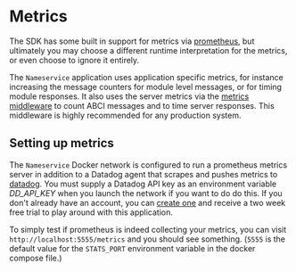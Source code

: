 # Metrics

The SDK has some built in support for metrics via [prometheus](https://prometheus.io/), but ultimately you may choose a different runtime interpretation for the metrics, or even choose to ignore it entirely.

The `Nameservice` application uses application specific metrics, for instance increasing the message counters for module level messages, or for timing module responses. It also uses the server metrics via the [metrics middleware](https://github.com/f-o-a-m/hs-abci/blob/master/hs-abci-extra/src/Network/ABCI/Server/Middleware/Metrics.hs) to count ABCI messages and to time server responses. This middleware is highly recommended for any production system.

## Setting up metrics

The `Nameservice` Docker network is configured to run a prometheus metrics server in addition to a Datadog agent that scrapes  and pushes metrics to [datadog](https://www.datadoghq.com/). You must supply a Datadog API key as an environment variable *DD_API_KEY* when you launch the network if you want to do do this. If you don't already have an account, you can [create one](https://www.datadoghq.com/free-datadog-trial/) and receive a two week free trial to play around with this application.

To simply test if prometheus is indeed collecting your metrics, you can visit `http://localhost:5555/metrics` and you should see something. (`5555` is the default value for the `STATS_PORT` environment variable in the docker compose file.)
